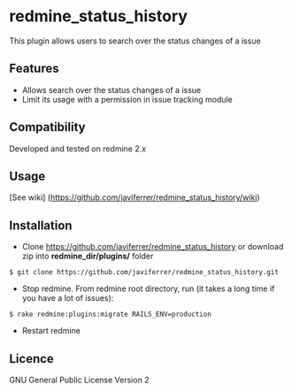 redmine_status_history
==============================

This plugin allows users to search over the status changes of a issue

Features
--------

* Allows search over the status changes of a issue
* Limit its usage with a permission in issue tracking module

Compatibility
-------------

Developed and tested on redmine 2.x

Usage
-----

[See wiki] (https://github.com/javiferrer/redmine_status_history/wiki)

Installation
------------

* Clone https://github.com/javiferrer/redmine_status_history or download zip into  **redmine_dir/plugins/** folder
```
$ git clone https://github.com/javiferrer/redmine_status_history.git
```
* Stop redmine. From redmine root directory, run (it takes a long time if you have a lot of issues): 
```
$ rake redmine:plugins:migrate RAILS_ENV=production
```
* Restart redmine

Licence
-------

GNU General Public License Version 2
